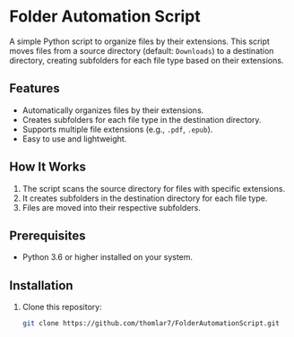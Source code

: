 # Folder Automation Script

A simple Python script to organize files by their extensions. This script moves files from a source directory (default: `Downloads`) to a destination directory, creating subfolders for each file type based on their extensions.

## Features

- Automatically organizes files by their extensions.
- Creates subfolders for each file type in the destination directory.
- Supports multiple file extensions (e.g., `.pdf`, `.epub`).
- Easy to use and lightweight.

## How It Works

1. The script scans the source directory for files with specific extensions.
2. It creates subfolders in the destination directory for each file type.
3. Files are moved into their respective subfolders.

## Prerequisites

- Python 3.6 or higher installed on your system.

## Installation

1. Clone this repository:
   ```bash
   git clone https://github.com/thomlar7/FolderAutomationScript.git